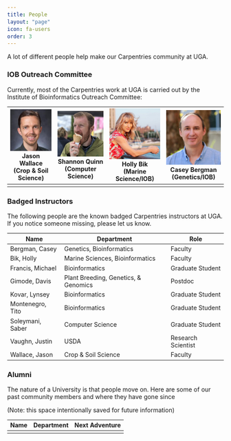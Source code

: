 ```yaml
---
title: People
layout: "page"
icon: fa-users
order: 3
---
```


A lot of different people help make our Carpentries community at UGA.

### IOB Outreach Committee
Currently, most of the Carpentries work at UGA is carried out by the Institute of Bioinformatics Outreach Committee:


| <img src="assets/images/JasonWallace.jpg" alt="Jason Wallace" width="200"><br>Jason Wallace <br>(Crop & Soil Science) | <img src="assets/images/ShannonQuinn.jpg" alt="Shannon Quinn" width="200"><br>Shannon Quinn <br>(Computer Science) | <img src="assets/images/HollyBik.jpg" alt="Holly Bik" width="200"><br>Holly Bik <br>(Marine Science/IOB) | <img src="assets/images/CaseyBergman.jpg" alt="Casey Bergman" width="200"><br>Casey Bergman <br>(Genetics/IOB) |
|---|---|---|---|
| | | | |


### Badged Instructors

The following people are the known badged Carpentries instructors at UGA. If you notice someone missing, please let us know.

|Name|Department|Role|
|---|---|---|
|Bergman, Casey|Genetics, Bioinformatics|Faculty|
|Bik, Holly|Marine Sciences, Bioinformatics|Faculty|
|Francis, Michael|Bioinformatics|Graduate Student|
|Gimode, Davis|Plant Breeding, Genetics, & Genomics|Postdoc|
|Kovar, Lynsey|Bioinformatics|Graduate Student|
|Montenegro, Tito|Bioinformatics|Graduate Student|
|Soleymani, Saber|Computer Science|Graduate Student|
|Vaughn, Justin|USDA|Research Scientist|
|Wallace, Jason|Crop & Soil Science|Faculty|

### Alumni
The nature of a University is that people move on. Here are some of our past community members and where they have gone since

(Note: this space intentionally saved for future information)

|Name|Department|Next Adventure|
|---|---|---|
| | | |

